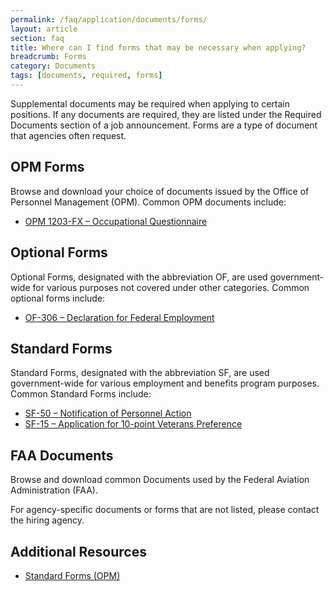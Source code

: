 ```yaml
---
permalink: /faq/application/documents/forms/
layout: article
section: faq
title: Where can I find forms that may be necessary when applying?
breadcrumb: Forms
category: Documents
tags: [documents, required, forms]
---
```


Supplemental documents may be required when applying to certain positions. If any documents are required, they are listed under the Required Documents section of a job announcement. Forms are a type of document that agencies often request.

## OPM Forms

Browse and download your choice of documents issued by the Office of Personnel Management (OPM). Common OPM documents include:

* [OPM 1203-FX – Occupational Questionnaire](https://www.opm.gov/forms/pdf_fill/OPM1203FX.pdf)

## Optional Forms

Optional Forms, designated with the abbreviation OF, are used government-wide for various purposes not covered under other categories. Common optional forms include:

* [OF-306 – Declaration for Federal Employment](https://www.opm.gov/forms/pdf_fill/OF0306.pdf)

## Standard Forms

Standard Forms, designated with the abbreviation SF, are used government-wide for various employment and benefits program purposes. Common Standard Forms include:

* [SF-50 – Notification of Personnel Action](https://www.opm.gov/FAQs/QA.aspx?fid=d5e0f29c-fcc1-4ee2-a9f1-67ef78c0dfe4&pid=2e8db6ae-3008-4fb5-8183-f7421e9b6fd2)
* [SF-15 – Application for 10-point Veterans Preference](https://www.opm.gov/forms/pdf_fill/SF15.pdf)

## FAA Documents

Browse and download common Documents used by the Federal Aviation Administration (FAA).

For agency-specific documents or forms that are not listed, please contact the hiring agency.


## Additional Resources

* [Standard Forms (OPM)](https://www.opm.gov/forms/standard-forms/)